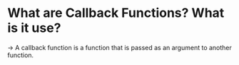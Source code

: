# What are Callback Functions? What is it use?

-> A callback function is a function that is passed as an argument to another function.